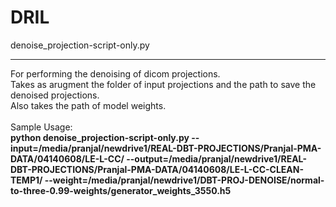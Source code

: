 # DRIL

denoise_projection-script-only.py
___________________________________
For performing the denoising of dicom projections.<br>
Takes as arugment the folder of input projections and the path to save the denoised projections.<br>
Also takes the path of model weights.<br>
<br>
Sample Usage:<br>
**python denoise_projection-script-only.py --input=/media/pranjal/newdrive1/REAL-DBT-PROJECTIONS/Pranjal-PMA-DATA/04140608/LE-L-CC/ --output=/media/pranjal/newdrive1/REAL-DBT-PROJECTIONS/Pranjal-PMA-DATA/04140608/LE-L-CC-CLEAN-TEMP1/ --weight=/media/pranjal/newdrive1/DBT-PROJ-DENOISE/normal-to-three-0.99-weights/generator_weights_3550.h5**
